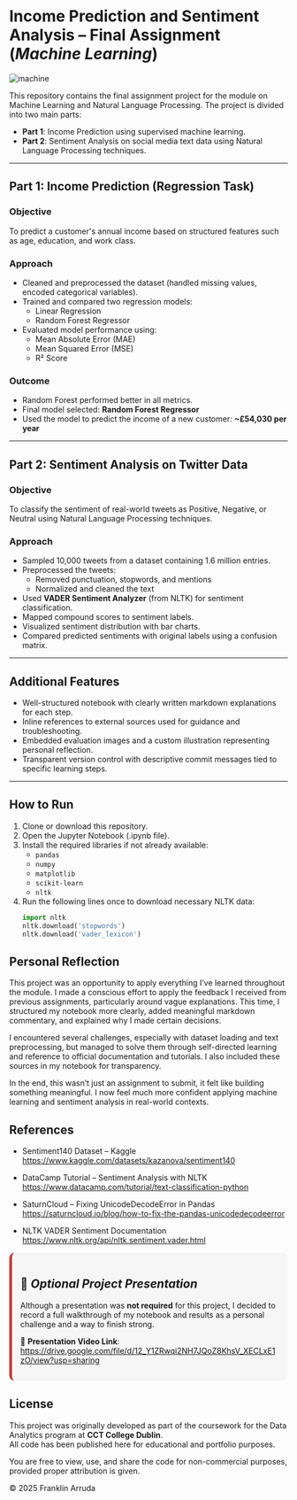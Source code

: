 # Income Prediction and Sentiment Analysis – Final Assignment (*Machine Learning*)

![machine](https://github.com/user-attachments/assets/ef18e1fc-7438-49ef-a437-474be9afd81d)


This repository contains the final assignment project for the module on Machine Learning and Natural Language Processing. The project is divided into two main parts:

- **Part 1**: Income Prediction using supervised machine learning.
- **Part 2**: Sentiment Analysis on social media text data using Natural Language Processing techniques.

---

## Part 1: Income Prediction (Regression Task)

### Objective
To predict a customer's annual income based on structured features such as age, education, and work class.

### Approach
- Cleaned and preprocessed the dataset (handled missing values, encoded categorical variables).
- Trained and compared two regression models:
  - Linear Regression
  - Random Forest Regressor
- Evaluated model performance using:
  - Mean Absolute Error (MAE)
  - Mean Squared Error (MSE)
  - R² Score

### Outcome
- Random Forest performed better in all metrics.
- Final model selected: **Random Forest Regressor**
- Used the model to predict the income of a new customer: **~£54,030 per year**

---

## Part 2: Sentiment Analysis on Twitter Data

### Objective
To classify the sentiment of real-world tweets as Positive, Negative, or Neutral using Natural Language Processing techniques.

### Approach
- Sampled 10,000 tweets from a dataset containing 1.6 million entries.
- Preprocessed the tweets:
  - Removed punctuation, stopwords, and mentions
  - Normalized and cleaned the text
- Used **VADER Sentiment Analyzer** (from NLTK) for sentiment classification.
- Mapped compound scores to sentiment labels.
- Visualized sentiment distribution with bar charts.
- Compared predicted sentiments with original labels using a confusion matrix.

---

## Additional Features

- Well-structured notebook with clearly written markdown explanations for each step.
- Inline references to external sources used for guidance and troubleshooting.
- Embedded evaluation images and a custom illustration representing personal reflection.
- Transparent version control with descriptive commit messages tied to specific learning steps.

---

## How to Run

1. Clone or download this repository.
2. Open the Jupyter Notebook (.ipynb file).
3. Install the required libraries if not already available:
   - `pandas`
   - `numpy`
   - `matplotlib`
   - `scikit-learn`
   - `nltk`
4. Run the following lines once to download necessary NLTK data:
   ```python
   import nltk
   nltk.download('stopwords')
   nltk.download('vader_lexicon')

## Personal Reflection
This project was an opportunity to apply everything I’ve learned throughout the module. I made a conscious effort to apply the feedback I received from previous assignments, particularly around vague explanations. This time, I structured my notebook more clearly, added meaningful markdown commentary, and explained why I made certain decisions.

I encountered several challenges, especially with dataset loading and text preprocessing, but managed to solve them through self-directed learning and reference to official documentation and tutorials. I also included these sources in my notebook for transparency.

In the end, this wasn’t just an assignment to submit, it felt like building something meaningful. I now feel much more confident applying machine learning and sentiment analysis in real-world contexts.

## References
- Sentiment140 Dataset – Kaggle
https://www.kaggle.com/datasets/kazanova/sentiment140

- DataCamp Tutorial – Sentiment Analysis with NLTK
https://www.datacamp.com/tutorial/text-classification-python

- SaturnCloud – Fixing UnicodeDecodeError in Pandas
https://saturncloud.io/blog/how-to-fix-the-pandas-unicodedecodeerror

- NLTK VADER Sentiment Documentation
https://www.nltk.org/api/nltk.sentiment.vader.html


<div style="background-color:#f6f6f6; padding:15px; border-left:5px solid #c53c38; border-radius:10px">
    
## 🎥 *Optional Project Presentation*

Although a presentation was **not required** for this project, I decided to record a full walkthrough of my notebook and results as a personal challenge and a way to finish strong.

🔗 **Presentation Video Link**:  
    https://drive.google.com/file/d/12_Y1ZRwqi2NH7JQoZ8KhsV_XECLxE1zO/view?usp=sharing

</div>

## **License**

This project was originally developed as part of the coursework for the Data Analytics program at **CCT College Dublin**.  
All code has been published here for educational and portfolio purposes.  

You are free to view, use, and share the code for non-commercial purposes, provided proper attribution is given.  

© 2025 Franklin Arruda

